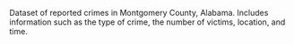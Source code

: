  Dataset of reported crimes in Montgomery County, Alabama. Includes information such as the type of crime, the number of victims, location, and time.
